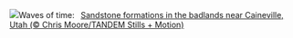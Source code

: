 ![](https://www.bing.com/th?id=OHR.UtahBadlands_EN-US3082813561_UHD.jpg&w=1000)Waves of time:&nbsp;&ensp;[Sandstone formations in the badlands near Caineville, Utah (© Chris Moore/TANDEM Stills + Motion)](https://www.bing.com/th?id=OHR.UtahBadlands_EN-US3082813561_UHD.jpg)
<br><br/>
